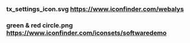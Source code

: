 ### tx_settings_icon.svg https://www.iconfinder.com/webalys
### green & red circle.png https://www.iconfinder.com/iconsets/softwaredemo